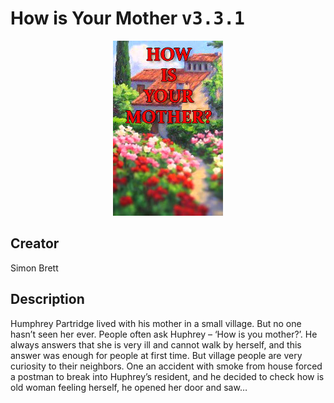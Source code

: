
# How is Your Mother <kbd>v3.3.1</kbd>

<center>
  <img src="./cover-1024.jpg"/>
</center>

## Creator
Simon Brett

## Description
<p>Humphrey Partridge lived with his mother in a small village. But no one hasn’t seen her ever. People often ask Huphrey – ‘How is you mother?’. He always answers that she is very ill and cannot walk by herself, and this answer was enough for people at first time. But village people are very curiosity to their neighbors. One an accident with smoke from house forced a postman to break into Huphrey’s resident, and he decided to check how is old woman feeling herself, he opened her door and saw…</p>
